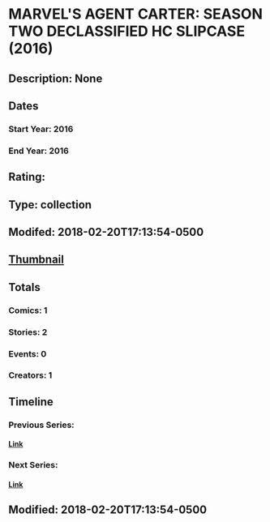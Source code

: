 # MARVEL'S AGENT CARTER: SEASON TWO DECLASSIFIED HC SLIPCASE (2016)
## Description: None
## Dates
### Start Year: 2016
### End Year: 2016
## Rating: 
## Type: collection
## Modifed: 2018-02-20T17:13:54-0500
## [Thumbnail](http://i.annihil.us/u/prod/marvel/i/mg/b/40/image_not_available.jpg)
## Totals
### Comics: 1
### Stories: 2
### Events: 0
### Creators: 1
## Timeline
### Previous Series: 
#### [Link]()
### Next Series: 
#### [Link]()
## Modified: 2018-02-20T17:13:54-0500